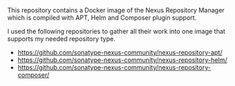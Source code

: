 This repository contains a Docker image of the Nexus Repository Manager which is compiled with APT, Helm and Composer plugin support.

I used the following repositories to gather all their work into one image that supports my needed repository type.

- https://github.com/sonatype-nexus-community/nexus-repository-apt/
- https://github.com/sonatype-nexus-community/nexus-repository-helm/
- https://github.com/sonatype-nexus-community/nexus-repository-composer/